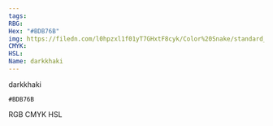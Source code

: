 ```yaml
---
tags:
RBG:
Hex: "#BDB76B"
img: https://filedn.com/l0hpzxl1f01yT7GHxtF8cyk/Color%20Snake/standard_csv_to_svg/BDB76B.svg
CMYK:
HSL:
Name: darkkhaki
---
```

darkkhaki
```palette
#BDB76B
```
RGB
CMYK
HSL